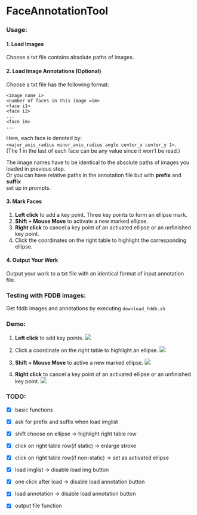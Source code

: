 # FaceAnnotationTool

### Usage:
#### 1. Load Images
Choose a txt file contains absolute paths of images.

#### 2. Load Image Annotations (Optional)
Choose a txt file has the following format:

```...
<image name i>
<number of faces in this image =im>
<face i1>
<face i2>
...
<face im>
...
```

Here, each face is denoted by:\
`<major_axis_radius minor_axis_radius angle center_x center_y 1>`.\
(The 1 in the last of each face can be any value since it won't be read.)

The image names have to be identical to the absolute paths of images you loaded in previous step.\
Or you can have relative paths in the annotation file but with **prefix** and **suffix**\
set up in prompts.

#### 3. Mark Faces
1. **Left click** to add a key point. Three key points to form an ellipse mark.
2. **Shift + Mouse Move** to activate a new marked ellipse.
3. **Right click** to cancel a key point of an activated ellipse or an unfinished 
key point.
4. Click the coordinates on the right table to highlight the corresponding ellipse.

#### 4. Output Your Work
Output your work to a txt file with an identical format of input annotation file.

### Testing with FDDB images:
Get fddb images and annotations by executing `download_fddb.sh`

### Demo:
1. **Left click** to add key points.
![](https://media.giphy.com/media/xUA7aQzq4XxTaACFX2/giphy.gif)

2. Click a coordinate on the right table to highlight an ellipse.
![](https://media.giphy.com/media/xUPGcueKmXKOEnPrGg/giphy.gif)

3. **Shift + Mouse Move** to active a new marked ellipse.
![](https://media.giphy.com/media/3o7btVeGCcNBsilsZi/giphy.gif)

4. **Right click** to cancel a key point of an activated ellipse or an unfinished 
key point.
![](https://media.giphy.com/media/3ohzdJAZ7prWnFk8QU/giphy.gif)
 
### TODO:
- [x]  basic functions
- [x]  ask for prefix and suffix when load imglist
- [x]  shift choose on ellipse -> highlight right table row
- [x]  click on right table row(if static) -> enlarge stroke
- [x]  click on right table row(if non-static) -> set as activated ellipse
- [x]  load imglist -> disable load img button
- [x]  one click after load -> disable load annotation button
- [x]  load annotation -> disable load annotation button
- [x]  output file function 

